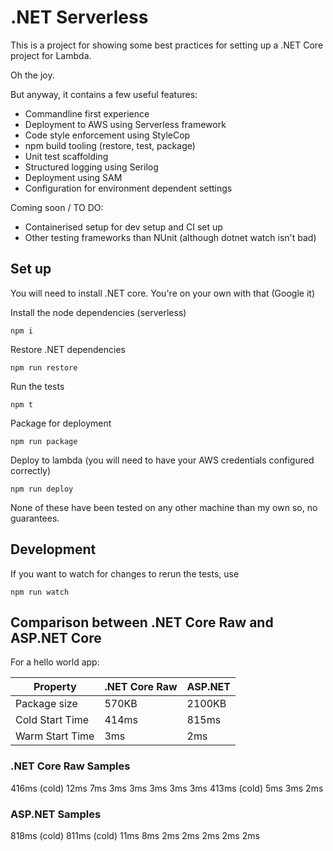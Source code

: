 # .NET Serverless

This is a project for showing some best practices for setting up a .NET Core project for Lambda.

Oh the joy.

But anyway, it contains a few useful features:

  * Commandline first experience
  * Deployment to AWS using Serverless framework
  * Code style enforcement using StyleCop
  * npm build tooling (restore, test, package)
  * Unit test scaffolding
  * Structured logging using Serilog
  * Deployment using SAM
  * Configuration for environment dependent settings

Coming soon / TO DO:

  * Containerised setup for dev setup and CI set up
  * Other testing frameworks than NUnit (although dotnet watch isn't bad)


## Set up

You will need to install .NET core. You're on your own with that (Google it)

Install the node dependencies (serverless)

    npm i

Restore .NET dependencies

    npm run restore

Run the tests

    npm t

Package for deployment

    npm run package

Deploy to lambda (you will need to have your AWS credentials configured correctly)

    npm run deploy

None of these have been tested on any other machine than my own so, no guarantees.

## Development

If you want to watch for changes to rerun the tests, use

    npm run watch

## Comparison between .NET Core Raw and ASP.NET Core

For a hello world app:

| Property | .NET Core Raw | ASP.NET |
| -------- | ------------- | ------- |
| Package size | 570KB | 2100KB |
| Cold Start Time | 414ms | 815ms |
| Warm Start Time | 3ms | 2ms |

### .NET Core Raw Samples
416ms (cold)
12ms
7ms
3ms
3ms
3ms
3ms
3ms
413ms (cold)
5ms
3ms
2ms

### ASP.NET Samples
818ms (cold)
811ms (cold)
11ms
8ms
2ms
2ms
2ms
2ms
2ms